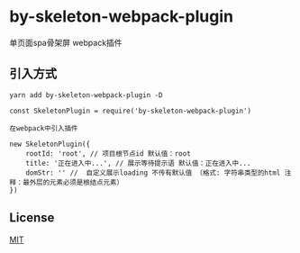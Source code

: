 # by-skeleton-webpack-plugin

单页面spa骨架屏 webpack插件

## 引入方式

```
yarn add by-skeleton-webpack-plugin -D

const SkeletonPlugin = require('by-skeleton-webpack-plugin')

在webpack中引入插件

new SkeletonPlugin({
    rootId: 'root', // 项目根节点id 默认值：root
    title: '正在进入中...', // 展示等待提示语 默认值：正在进入中...
    domStr: '' //  自定义展示loading 不传有默认值 （格式: 字符串类型的html 注释：最外层的元素必须是根结点元素）
})
```

## License

[MIT](LICENSE)
